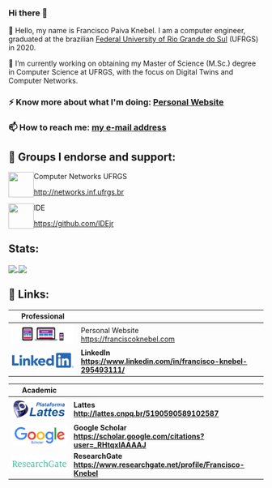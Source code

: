 ### Hi there 👋

💬 Hello, my name is Francisco Paiva Knebel. I am a computer engineer, graduated at the brazilian [Federal University of Rio Grande do Sul](https://ufrgs.br) (UFRGS) in 2020.

🔭 I’m currently working on obtaining my Master of Science (M.Sc.) degree in Computer Science at UFRGS, with the focus on Digital Twins and Computer Networks.

### ⚡ Know more about what I'm doing: [Personal Website](https://franciscoknebel.com)

### 📫 How to reach me: <a href="mailto:francisco.knebel@inf.ufrgs.br">my e-mail address</a>

## 👯 Groups I endorse and support:

<img width="50" height="50" align="left" src="https://avatars.githubusercontent.com/u/3741590?s=50&v=4">
Computer Networks UFRGS

http://networks.inf.ufrgs.br

<img width="50" height="50" align="left" src="https://avatars.githubusercontent.com/u/17241356?s=200&v=4">
IDE

https://github.com/IDEjr

## Stats:

<a href="https://github.com/anuraghazra/github-readme-stats">
  <img align="center" src="https://github-readme-stats.vercel.app/api?username=franciscoknebel&show_icons=true&theme=dracula&include_all_commits=true&count_private=true&line_height=20" />
</a>
<a href="https://github.com/anuraghazra/convoychat">
  <img align="center" src="https://github-readme-stats.vercel.app/api/top-langs/?username=franciscoknebel&theme=dracula&layout=compact&langs_count=6&count_private=true)](https://github.com/anuraghazra/github-readme-stats" />
</a>

## 🔗 Links:

| Professional | |
| --- | --- |
| [![Website](static/website.png)](https://franciscoknebel.com) | Personal Website <br> https://franciscoknebel.com |
| [![LinkedIn](static/linkedin.png)](https://www.linkedin.com/in/francisco-knebel-295493111/) | **LinkedIn <br> https://www.linkedin.com/in/francisco-knebel-295493111/** |

| Academic | |
| --- | --- |
| [![Lattes](static/lattes.png)](http://lattes.cnpq.br/5190590589102587) | **Lattes <br> http://lattes.cnpq.br/5190590589102587** |
| [![Google Scholar](static/scholar.png)](https://scholar.google.com/citations?user=_RHtqxIAAAAJ) | **Google Scholar <br> https://scholar.google.com/citations?user=_RHtqxIAAAAJ** |
| [![ResearchGate](static/researchgate.png)](https://www.researchgate.net/profile/Francisco-Knebel) | **ResearchGate <br> https://www.researchgate.net/profile/Francisco-Knebel** |
